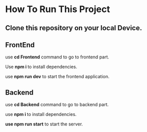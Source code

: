 <h1>How To Run This Project</h1>
<h2>Clone this repository on your local Device.</h2>
<h2>FrontEnd</h2>
<p>use <b>cd Frontend</b> command to go to frontend part.</p>
<p>Use <b>npm i </b>to install dependencies.</p>
<p>use <b>npm run dev</b> to start the frontend application.</p>
<h2>Backend</h2>
<p>use <b>cd Backend</b> command to go to backend part.</p>
<p>use <b>npm i </b> to install dependencies.</p>
<p><b>use npm run start</b> to start the server.</p>
